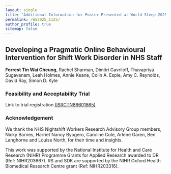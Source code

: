 ```yaml
---
layout: single
title: "Additional Information for Poster Presented at World Sleep 2025"
permalink: /WS2025_1125/
author_profile: true
sitemap: false 
---
```

## Developing a Pragmatic Online Behavioural Intervention for Shift Work Disorder in NHS Staff

**Forrest Tin Wai Cheung**, Rachel Sharman, Dimitri Gavriloff, Thavapriya Sugavanam, Leah Holmes, Annie Keane, Colin A. Espie, Amy C. Reynolds, David Ray, Simon D. Kyle 

### Feasibility and Acceptability Trial ###

Link to trial registration [(ISRCTN86601865)](https://www.isrctn.com/ISRCTN86601865)

### Acknowledgement ###
We thank the NHS Nightshift Workers Research Advisory Group members, Nicky Barnes, Harriet Nancy Byogero, Caroline Cole, Arlene Garen, Ben Langhorne and Louise North, for their time and insights.

This work was supported by the National Institute for Health and Care Research (NIHR) Programme Grants for Applied Research awarded to DR (Ref: NIHR203667).
RS and SDK are supported by the NIHR Oxford Health Biomedical Research Centre grant (Ref: NIHR203316).
